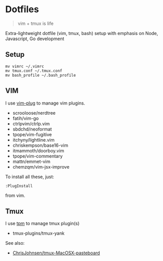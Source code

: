 # Dotfiles
> vim + tmux is life

Extra-lightweight dotfile (vim, tmux, bash) setup with emphasis on Node, Javascript, Go development

## Setup

```
mv vimrc ~/.vimrc
mv tmux.conf ~/.tmux.conf
mv bash_profile ~/.bash_profile
```

## VIM

I use [vim-plug](https://github.com/junegunn/vim-plug) to manage vim plugins.

- scrooloose/nerdtree
- fatih/vim-go
- ctrlpvim/ctrlp.vim
- sbdchd/neoformat
- tpope/vim-fugitive
- itchyny/lightline.vim
- chriskempson/base16-vim
- itmammoth/doorboy.vim
- tpope/vim-commentary
- mattn/emmet-vim
- chemzqm/vim-jsx-improve

To install all these, just:

```
:PlugInstall
```

from vim.

## Tmux

I use [tpm](https://github.com/tmux-plugins/tpm) to manage tmux plugin(s)

- tmux-plugins/tmux-yank

See also:
- [ChrisJohnsen/tmux-MacOSX-pasteboard](github.com/ChrisJohnsen/tmux-MacOSX-pasteboard)
